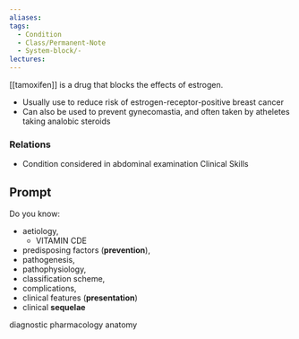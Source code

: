 ```yaml
---
aliases: 
tags:
  - Condition
  - Class/Permanent-Note
  - System-block/-
lectures:
---
```


[[tamoxifen]] is a drug that blocks the effects of estrogen. 
- Usually use to reduce risk of estrogen-receptor-positive breast cancer 
- Can also be used to prevent gynecomastia, and often taken by atheletes taking analobic steroids

### Relations
- Condition considered in abdominal examination Clinical Skills 


## Prompt
Do you know:
- aetiology, 
	- VITAMIN CDE
- predisposing factors (**prevention**), 
- pathogenesis, 
- pathophysiology, 
- classification scheme, 
- complications, 
- clinical features (**presentation**)
- clinical **sequelae**

diagnostic
pharmacology
anatomy



